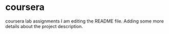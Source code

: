 # coursera
coursera lab assignments
I am editing the README file. 
Adding some more details about the project description.
